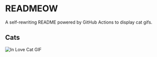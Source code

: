 # READMEOW

A self-rewriting README powered by GitHub Actions to display cat gifs.

## Cats

![In Love Cat GIF](https://media3.giphy.com/media/v1.Y2lkPTlhY2QwMmRhM3V5anRkMDNvMW5nazFkeXF6aDQ2YjkxbnN6bzMyYzZudjVlbXRhZiZlcD12MV9naWZzX3NlYXJjaCZjdD1n/MDJ9IbxxvDUQM/200.gif)
